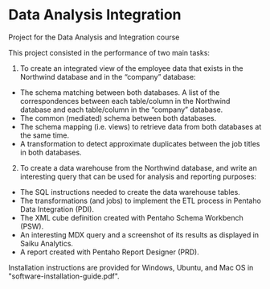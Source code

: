 # Data Analysis Integration
 Project for the Data Analysis and Integration course

This project consisted in the performance of two main tasks:

1) To create an integrated view of the employee data that exists in the Northwind database and in the “company” database:
- The schema matching between both databases. A list of the correspondences between each table/column in the Northwind database and each table/column in the “company” database.
- The common (mediated) schema between both databases.
- The schema mapping (i.e. views) to retrieve data from both databases at the same time.
- A transformation to detect approximate duplicates between the job titles in both databases.

2) To create a data warehouse from the Northwind database, and write an interesting query that can be used for analysis and reporting purposes:
- The SQL instructions needed to create the data warehouse tables.
- The transformations (and jobs) to implement the ETL process in Pentaho Data Integration (PDI).
- The XML cube definition created with Pentaho Schema Workbench (PSW).
- An interesting MDX query and a screenshot of its results as displayed in Saiku Analytics.
- A report created with Pentaho Report Designer (PRD).

Installation instructions are provided for Windows, Ubuntu, and Mac OS in "software-installation-guide.pdf".
